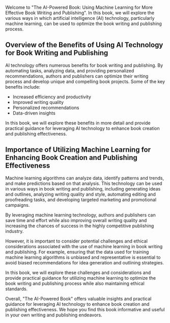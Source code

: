 

Welcome to "The AI-Powered Book: Using Machine Learning for More Effective Book Writing and Publishing". In this book, we will explore the various ways in which artificial intelligence (AI) technology, particularly machine learning, can be used to optimize the book writing and publishing process.

Overview of the Benefits of Using AI Technology for Book Writing and Publishing
-------------------------------------------------------------------------------

AI technology offers numerous benefits for book writing and publishing. By automating tasks, analyzing data, and providing personalized recommendations, authors and publishers can optimize their writing process and develop unique and compelling book projects. Some of the key benefits include:

* Increased efficiency and productivity
* Improved writing quality
* Personalized recommendations
* Data-driven insights

In this book, we will explore these benefits in more detail and provide practical guidance for leveraging AI technology to enhance book creation and publishing effectiveness.

Importance of Utilizing Machine Learning for Enhancing Book Creation and Publishing Effectiveness
-------------------------------------------------------------------------------------------------

Machine learning algorithms can analyze data, identify patterns and trends, and make predictions based on that analysis. This technology can be used in various ways in book writing and publishing, including generating ideas and outlines, analyzing writing quality and style, automating editing and proofreading tasks, and developing targeted marketing and promotional campaigns.

By leveraging machine learning technology, authors and publishers can save time and effort while also improving overall writing quality and increasing the chances of success in the highly competitive publishing industry.

However, it is important to consider potential challenges and ethical considerations associated with the use of machine learning in book writing and publishing. For example, ensuring that the data used for training machine learning algorithms is unbiased and representative is essential to avoid biased recommendations for idea generation and outlining strategies.

In this book, we will explore these challenges and considerations and provide practical guidance for utilizing machine learning to optimize the book writing and publishing process while also maintaining ethical standards.

Overall, "The AI-Powered Book" offers valuable insights and practical guidance for leveraging AI technology to enhance book creation and publishing effectiveness. We hope you find this book informative and useful in your own writing and publishing endeavors.
